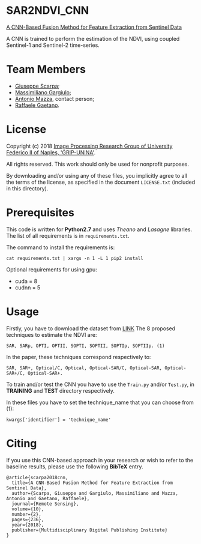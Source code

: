 # SAR2NDVI_CNN
[A CNN-Based Fusion Method for Feature Extraction from Sentinel Data](http://www.mdpi.com/2072-4292/10/2/236) 

A CNN is trained to perform the estimation of the NDVI, using coupled Sentinel-1 and Sentinel-2 time-series.


# Team Members

* [Giuseppe Scarpa](giscarpa@unina.it); 
* [Massimiliano Gargiulo](massimiliano.gargiulo@unina.it); 
* [Antonio Mazza](antonio.mazza@unina.it), contact person; 
* [Raffaele Gaetano](raffaele.gaetano@cirad.fr). 

# License 

Copyright (c) 2018 [Image Processing Research Group of University Federico II of Naples, 'GRIP-UNINA'](http://www.grip.unina.it/).

All rights reserved. This work should only be used for nonprofit purposes.

By downloading and/or using any of these files, you implicitly agree to all the terms of the license, as specified in the document `LICENSE.txt` (included in this directory).

# Prerequisites

This code is written for **Python2.7** and uses _Theano_ and _Lasagne_ libraries. The list of all requirements is in `requirements.txt`.

The command to install the requirements is:

```
cat requirements.txt | xargs -n 1 -L 1 pip2 install
```
Optional requirements for using gpu:

* cuda = 8
* cudnn = 5

# Usage

Firstly, you have to download the dataset from [LINK](http://www.grip.unina.it/)
The 8 proposed techniques to estimate the NDVI are:

```
SAR, SARp, OPTI, OPTII, SOPTI, SOPTII, SOPTIp, SOPTIIp. (1)
```
In the paper, these techniques correspond respectively to:

```
SAR, SAR+, Optical/C, Optical, Optical-SAR/C, Optical-SAR, Optical-SAR+/C, Optical-SAR+.
```

To train and/or test the CNN you have to use the `Train.py` and/or `Test.py`, in __TRAINING__ and __TEST__ directory respectively. 

In these files you have to set the technique_name that you can choose from (1): 

   ```
   kwargs['identifier'] = 'technique_name'
   ```

# Citing

If you use this CNN-based approach in your research or wish to refer to the baseline results, please use the following __BibTeX__ entry.
```
@article{scarpa2018cnn,
  title={A CNN-Based Fusion Method for Feature Extraction from Sentinel Data},
  author={Scarpa, Giuseppe and Gargiulo, Massimiliano and Mazza, Antonio and Gaetano, Raffaele},
  journal={Remote Sensing},
  volume={10},
  number={2},
  pages={236},
  year={2018},
  publisher={Multidisciplinary Digital Publishing Institute}
}
```
